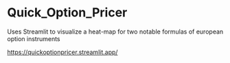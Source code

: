 # Quick_Option_Pricer

Uses Streamlit to visualize a heat-map for two notable formulas of european option instruments

https://quickoptionpricer.streamlit.app/

